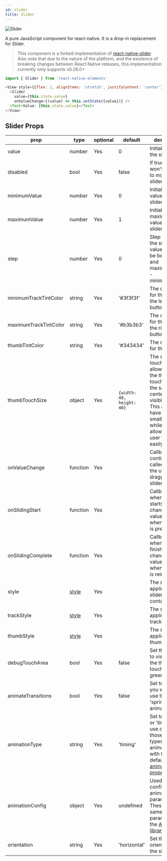 ```yaml
---
id: slider
title: Slider
---
```


![Slider](/react-native-elements/img/slider_screenshot.png)

A pure JavaScript <Slider> component for react-native. It is a drop-in replacement for Slider.

> This component is a forked implementation of [react-native-slider](https://github.com/jeanregisser/react-native-slider). Also note that due to the nature of the platform, and the existence of breaking changes between React Native releases, this implementation currently only supports v0.26.0+

```js
import { Slider } from 'react-native-elements'

<View style={{flex: 1, alignItems: 'stretch', justifyContent: 'center'}}>
  <Slider
    value={this.state.value}
    onValueChange={(value) => this.setState({value})} />
  <Text>Value: {this.state.value}</Text>
</View>
```

## Slider Props

| prop                  | type                                                                 | optional | default                   | description                                                                                                                                                                                                   |
| --------------------- | -------------------------------------------------------------------- | -------- | ------------------------- | ------------------------------------------------------------------------------------------------------------------------------------------------------------------------------------------------------------- |
| value                 | number                                                               | Yes      | 0                         | Initial value of the slider                                                                                                                                                                                   |
| disabled              | bool                                                                 | Yes      | false                     | If true the user won't be able to move the slider                                                                                                                                                             |
| minimumValue          | number                                                               | Yes      | 0                         | Initial minimum value of the slider                                                                                                                                                                           |
| maximumValue          | number                                                               | Yes      | 1                         | Initial maximum value of the slider                                                                                                                                                                           |
| step                  | number                                                               | Yes      | 0                         | Step value of the slider. The value should be between 0 and maximumValue - minimumValue)                                                                                                                      |
| minimumTrackTintColor | string                                                               | Yes      | '#3f3f3f'                 | The color used for the track to the left of the button                                                                                                                                                        |
| maximumTrackTintColor | string                                                               | Yes      | '#b3b3b3'                 | The color used for the track to the right of the button                                                                                                                                                       |
| thumbTintColor        | string                                                               | Yes      | '#343434'                 | The color used for the thumb                                                                                                                                                                                  |
| thumbTouchSize        | object                                                               | Yes      | `{width: 40, height: 40}` | The size of the touch area that allows moving the thumb. The touch area has the same center as the visible thumb. This allows to have a visually small thumb while still allowing the user to move it easily. |
| onValueChange         | function                                                             | Yes      |                           | Callback continuously called while the user is dragging the slider                                                                                                                                            |
| onSlidingStart        | function                                                             | Yes      |                           | Callback called when the user starts changing the value (e.g. when the slider is pressed)                                                                                                                     |
| onSlidingComplete     | function                                                             | Yes      |                           | Callback called when the user finishes changing the value (e.g. when the slider is released)                                                                                                                  |
| style                 | [style](http://facebook.github.io/react-native/docs/view.html#style) | Yes      |                           | The style applied to the slider container                                                                                                                                                                     |
| trackStyle            | [style](http://facebook.github.io/react-native/docs/view.html#style) | Yes      |                           | The style applied to the track                                                                                                                                                                                |
| thumbStyle            | [style](http://facebook.github.io/react-native/docs/view.html#style) | Yes      |                           | The style applied to the thumb                                                                                                                                                                                |
| debugTouchArea        | bool                                                                 | Yes      | false                     | Set this to true to visually see the thumb touch rect in green.                                                                                                                                               |
| animateTransitions    | bool                                                                 | Yes      | false                     | Set to true if you want to use the default 'spring' animation                                                                                                                                                 |
| animationType         | string                                                               | Yes      | 'timing'                  | Set to 'spring' or 'timing' to use one of those two types of animations with the default [animation properties](https://facebook.github.io/react-native/docs/animations.html).                                |
| animationConfig       | object                                                               | Yes      | undefined                 | Used to configure the animation parameters. These are the same parameters in the [Animated library](https://facebook.github.io/react-native/docs/animations.html).                                            |
| orientation           | string                                                               | Yes      | 'horizontal'              | Set the orientation of the slider.                                                                                                                                                                            |
